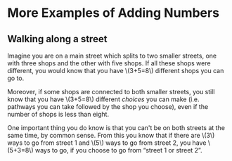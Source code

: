 # More Examples of Adding Numbers

## Walking along a street

Imagine you are on a main street which splits to two smaller streets, one with three shops and the other with five shops. If all these shops were different, you would know that you have \\(3+5=8\\) different shops you can go to.

Moreover, if some shops are connected to both smaller streets, you still know that you have \\(3+5=8\\) different *choices* you can make (i.e. pathways you can take followed by the shop you choose), even if the number of shops is less than eight.

One important thing you do know is that you can't be on both streets at the same time, by common sense. From this you know that if there are \\(3\\) ways to go from street 1 and \\(5\\) ways to go from street 2, you have \\(5+3=8\\) ways to go, if you choose to go from “street 1 or street 2”.
